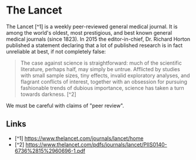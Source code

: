# The Lancet

The Lancet [^1] is a weekly peer-reviewed general medical journal. It is among the world's oldest, most prestigious, and best known general medical journals (since 1823).  In 2015 the editor-in-chief, Dr. Richard Horton published a statement declaring that a lot of published research is in fact unreliable at best, if not completely false:

> The case against science is straightforward: much of the scientific literature, perhaps half, may simply be untrue. Afflicted by studies with small sample sizes, tiny effects, invalid exploratory analyses, and flagrant conflicts of interest, together with an obsession for pursuing fashionable trends of dubious importance, science has taken a turn towards darkness. [^2]

We must be careful with claims of "peer review".

## Links
- [^1] <https://www.thelancet.com/journals/lancet/home>
- [^2] <https://www.thelancet.com/pdfs/journals/lancet/PIIS0140-6736%2815%2960696-1.pdf>